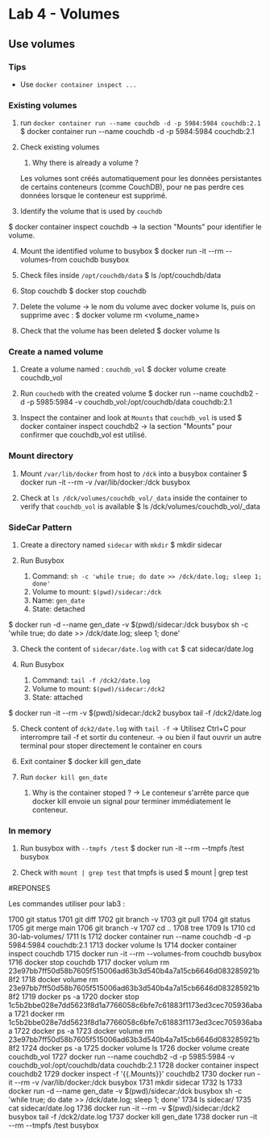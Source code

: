 # Lab 4 - Volumes

## Use volumes

### Tips

- Use `docker container inspect ...`

### Existing volumes

1. run `docker container run --name couchdb -d -p 5984:5984 couchdb:2.1`
$ docker container run --name couchdb -d -p 5984:5984 couchdb:2.1

2. Check existing volumes
   1. Why there is already a volume ?

   Les volumes sont créés automatiquement pour les données persistantes de certains conteneurs 
   (comme CouchDB), pour ne pas perdre ces données lorsque le conteneur est supprimé.


3. Identify the volume that is used by `couchdb`

$ docker container inspect couchdb
-> la section "Mounts" pour identifier le volume.

4. Mount the identified volume to busybox 
$ docker run -it --rm --volumes-from couchdb busybox

5. Check files inside `/opt/couchdb/data`
$ ls /opt/couchdb/data

6. Stop couchdb
$ docker stop couchdb

7. Delete the volume
-> le nom du volume avec docker volume ls, puis on supprime avec :
$ docker volume rm <volume_name>

8. Check that the volume has been deleted
$ docker volume ls


### Create a named volume

1. Create a volume named : `couchdb_vol`
$ docker volume create couchdb_vol

2. Run `couchedb` with the created volume
$ docker run --name couchdb2 -d -p 5985:5984 -v couchdb_vol:/opt/couchdb/data couchdb:2.1

3. Inspect the container and look at `Mounts` that `couchdb_vol` is used
$ docker container inspect couchdb2
-> la section "Mounts" pour confirmer que couchdb_vol est utilisé.

### Mount directory

1. Mount `/var/lib/docker` from host to `/dck` into a busybox container 
$ docker run -it --rm -v /var/lib/docker:/dck busybox

2. Check at `ls /dck/volumes/couchdb_vol/_data` inside the container to verify that `couchdb_vol` is available
$ ls /dck/volumes/couchdb_vol/_data

### SideCar Pattern

1. Create a directory named `sidecar` with `mkdir`
$ mkdir sidecar

2. Run Busybox
   1. Command: `sh -c 'while true; do date >> /dck/date.log; sleep 1; done'`
   2. Volume to mount: `$(pwd)/sidecar:/dck`
   3. Name: `gen_date`
   4. State: detached

$ docker run -d --name gen_date -v $(pwd)/sidecar:/dck busybox sh -c 'while true; do date >> /dck/date.log; sleep 1; done'

3. Check the content of `sidecar/date.log` with `cat`
$ cat sidecar/date.log


4. Run Busybox
   1. Command: `tail -f /dck2/date.log`
   2. Volume to mount: `$(pwd)/sidecar:/dck2`
   3. State: attached

$ docker run -it --rm -v $(pwd)/sidecar:/dck2 busybox tail -f /dck2/date.log

5. Check content of `dck2/date.log` with `tail -f`
-> Utilisez Ctrl+C pour interrompre tail -f et sortir du conteneur.
-> ou bien il faut ouvrir un autre terminal pour stoper directement le container en cours

6. Exit container
$ docker kill gen_date

7. Run `docker kill gen_date`
   1. Why is the container stoped ?
-> Le conteneur s'arrête parce que docker kill envoie un signal pour terminer immédiatement le conteneur.

### In memory 

1. Run busybox with `--tmpfs /test`
$ docker run -it --rm --tmpfs /test busybox

2. Check with `mount | grep test` that tmpfs is used 
$ mount | grep test




#REPONSES

Les commandes utiliser pour lab3 :

 1700  git status
 1701  git diff
 1702  git branch -v
 1703  git pull
 1704  git status
 1705  git merge main
 1706  git branch -v
 1707  cd ..
 1708  tree
 1709  ls
 1710  cd 30-lab-volumes/
 1711  ls
 1712  docker container run --name couchdb -d -p 5984:5984 couchdb:2.1
 1713  docker volume ls
 1714  docker container inspect couchdb
 1715  docker run -it --rm --volumes-from couchdb busybox
 1716  docker stop couchdb
 1717  docker volum rm 23e97bb7ff50d58b7605f515006ad63b3d540b4a7a15cb6646d083285921b8f2
 1718  docker volume rm 23e97bb7ff50d58b7605f515006ad63b3d540b4a7a15cb6646d083285921b8f2
 1719  docker ps -a
 1720  docker stop 1c5b2bbe028e7dd5623f8d1a7766058c6bfe7c61883f1173ed3cec705936abaa
 1721  docker rm 1c5b2bbe028e7dd5623f8d1a7766058c6bfe7c61883f1173ed3cec705936abaa
 1722  docker ps -a
 1723  docker volume rm 23e97bb7ff50d58b7605f515006ad63b3d540b4a7a15cb6646d083285921b8f2
 1724  docker ps -a
 1725  docker volume ls
 1726  docker volume create couchdb_vol
 1727  docker run --name couchdb2 -d -p 5985:5984 -v couchdb_vol:/opt/couchdb/data couchdb:2.1
 1728  docker container inspect couchdb2
 1729  docker inspect -f '{{.Mounts}}' couchdb2
 1730  docker run -it --rm -v /var/lib/docker:/dck busybox
 1731  mkdir sidecar
 1732  ls
 1733  docker run -d --name gen_date -v $(pwd)/sidecar:/dck busybox sh -c 'while true; do date >> /dck/date.log; sleep 1; done'
 1734  ls sidecar/
 1735  cat sidecar/date.log
 1736  docker run -it --rm -v $(pwd)/sidecar:/dck2 busybox tail -f /dck2/date.log
 1737  docker kill gen_date
 1738  docker run -it --rm --tmpfs /test busybox
